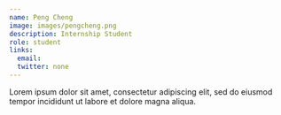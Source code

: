 ```yaml
---
name: Peng Cheng
image: images/pengcheng.png
description: Internship Student
role: student
links:
  email: 
  twitter: none
---
```


Lorem ipsum dolor sit amet, consectetur adipiscing elit, sed do eiusmod tempor incididunt ut labore et dolore magna aliqua.

